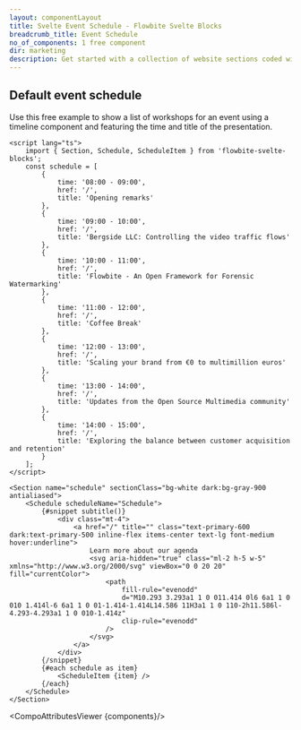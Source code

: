 ```yaml
---
layout: componentLayout
title: Svelte Event Schedule - Flowbite Svelte Blocks
breadcrumb_title: Event Schedule
no_of_components: 1 free component
dir: marketing
description: Get started with a collection of website sections coded with Tailwind CSS to show the schedule of an event inside a timeline featuring a title, speaker, and description.
---
```


<script>
  import { TableProp, TableDefaultRow, CompoAttributesViewer } from '../utils'
  const components = 'Schedule, ScheduleItem, Section'
</script>

## Default event schedule

Use this free example to show a list of workshops for an event using a timeline component and featuring the time and title of the presentation.

```svelte example
<script lang="ts">
	import { Section, Schedule, ScheduleItem } from 'flowbite-svelte-blocks';
	const schedule = [
		{
			time: '08:00 - 09:00',
			href: '/',
			title: 'Opening remarks'
		},
		{
			time: '09:00 - 10:00',
			href: '/',
			title: 'Bergside LLC: Controlling the video traffic flows'
		},
		{
			time: '10:00 - 11:00',
			href: '/',
			title: 'Flowbite - An Open Framework for Forensic Watermarking'
		},
		{
			time: '11:00 - 12:00',
			href: '/',
			title: 'Coffee Break'
		},
		{
			time: '12:00 - 13:00',
			href: '/',
			title: 'Scaling your brand from €0 to multimillion euros'
		},
		{
			time: '13:00 - 14:00',
			href: '/',
			title: 'Updates from the Open Source Multimedia community'
		},
		{
			time: '14:00 - 15:00',
			href: '/',
			title: 'Exploring the balance between customer acquisition and retention'
		}
	];
</script>

<Section name="schedule" sectionClass="bg-white dark:bg-gray-900 antialiased">
	<Schedule scheduleName="Schedule">
		{#snippet subtitle()}
			<div class="mt-4">
				<a href="/" title="" class="text-primary-600 dark:text-primary-500 inline-flex items-center text-lg font-medium hover:underline">
					Learn more about our agenda
					<svg aria-hidden="true" class="ml-2 h-5 w-5" xmlns="http://www.w3.org/2000/svg" viewBox="0 0 20 20" fill="currentColor">
						<path
							fill-rule="evenodd"
							d="M10.293 3.293a1 1 0 011.414 0l6 6a1 1 0 010 1.414l-6 6a1 1 0 01-1.414-1.414L14.586 11H3a1 1 0 110-2h11.586l-4.293-4.293a1 1 0 010-1.414z"
							clip-rule="evenodd"
						/>
					</svg>
				</a>
			</div>
		{/snippet}
		{#each schedule as item}
			<ScheduleItem {item} />
		{/each}
	</Schedule>
</Section>
```

<CompoAttributesViewer {components}/>
